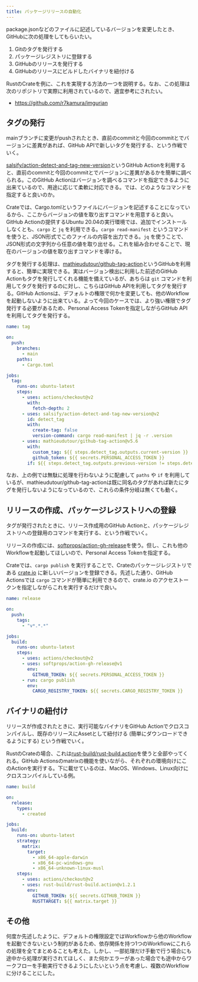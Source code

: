 ```yaml
---
title: パッケージリリースの自動化
---
```


package.jsonなどのファイルに記述しているバージョンを変更したとき、GitHubに次の処理をしてもらいたい。

1. Gitのタグを発行する
2. パッケージレジストリに登録する
3. GitHubのリリースを発行する
4. GitHubのリリースにビルドしたバイナリを紐付ける

RustのCrateを例に、これを実現する方法の一つを説明する。なお、この処理は次のリポジトリで実際に利用されているので、適宜参考にされたい。

- <https://github.com/r7kamura/imgurian>

## タグの発行

mainブランチに変更がpushされたとき、直前のcommitと今回のcommitとでバージョンに差異があれば、GitHub APIで新しいタグを発行する、という作戦でいく。

[salsify/action-detect-and-tag-new-version](https://github.com/salsify/action-detect-and-tag-new-version)というGitHub Actionを利用すると、直前のcommitと今回のcommitとでバージョンに差異があるかを簡単に調べられる。このGitHub Actionはバージョンを調べるコマンドを指定できるように出来ているので、用途に応じて柔軟に対応できる。では、どのようなコマンドを指定すると良いのか。

Crateでは、Cargo.tomlというファイルにバージョンを記述することになっているから、ここからバージョンの値を取り出すコマンドを用意すると良い。GitHub Actionの提供するUbuntu 20.04の実行環境では、追加でインストールしなくとも、`cargo` と `jq` を利用できる。`cargo read-manifest` というコマンドを使うと、JSON形式でこのファイルの内容を出力できる。`jq` を使うことで、JSON形式の文字列から任意の値を取り出せる。これを組み合わせることで、現在のバージョンの値を取り出すコマンドを導ける。

タグを発行する処理は、[mathieudutour/github-tag-action](https://github.com/mathieudutour/github-tag-action)というGitHubを利用すると、簡単に実現できる。実はバージョン検出に利用した前述のGitHub Actionもタグを発行してくれる機能を備えているが、あちらは `git` コマンドを利用してタグを発行するのに対し、こちらはGitHub APIを利用してタグを発行する。GitHub Actionsは、デフォルトの権限で何かを変更しても、他のWorkflowを起動しないように出来ている。よって今回のケースでは、より強い権限でタグ発行する必要があるため、Personal Access Tokenを指定しながらGitHub APIを利用してタグを発行する。

```yaml
name: tag

on:
  push:
    branches:
      - main
    paths:
      - Cargo.toml

jobs:
  tag:
    runs-on: ubuntu-latest
    steps:
      - uses: actions/checkout@v2
        with:
          fetch-depth: 2
      - uses: salsify/action-detect-and-tag-new-version@v2
        id: detect_tag
        with:
          create-tag: false
          version-command: cargo read-manifest | jq -r .version
      - uses: mathieudutour/github-tag-action@v5.6
        with:
          custom_tag: ${{ steps.detect_tag.outputs.current-version }}
          github_token: ${{ secrets.PERSONAL_ACCESS_TOKEN }}
        if: ${{ steps.detect_tag.outputs.previous-version != steps.detect_tag.outputs.current-version }}
```

なお、上の例では無駄に処理を行わないように配慮して `paths` や `if` を利用しているが、mathieudutour/github-tag-actionは既に同名のタグがあれば新たにタグを発行しないようになっているので、これらの条件分岐は無くても動く。

## リリースの作成、パッケージレジストリへの登録

タグが発行されたときに、リリース作成用のGitHub Actionと、パッケージレジストリへの登録用のコマンドを実行する、という作戦でいく。

リリースの作成には、[softprops/action-gh-release](https://github.com/softprops/action-gh-release)を使う。但し、これも他のWorkflowを起動してほしいので、Personal Access Tokenを指定する。

Crateでは、`cargo publish` を実行することで、Crateのパッケージレジストリである [crate.io](https://crates.io/) に新しいバージョンを登録できる。先述した通り、GitHub Actionsでは `cargo` コマンドが簡単に利用できるので、crate.io のアクセストークンを指定しながらこれを実行するだけで良い。

```yaml
name: release

on:
  push:
    tags:
      - "v*.*.*"

jobs:
  build:
    runs-on: ubuntu-latest
    steps:
      - uses: actions/checkout@v2
      - uses: softprops/action-gh-release@v1
        env:
          GITHUB_TOKEN: ${{ secrets.PERSONAL_ACCESS_TOKEN }}
      - run: cargo publish
        env:
          CARGO_REGISTRY_TOKEN: ${{ secrets.CARGO_REGISTRY_TOKEN }}
```

## バイナリの紐付け

リリースが作成されたときに、実行可能なバイナリをGitHub Actionでクロスコンパイルし、既存のリリースにAssetとして紐付ける (簡単にダウンロードできるようにする) という作戦でいく。

RustのCrateの場合、これは[rust-build/rust-build.action](https://github.com/rust-build/rust-build.action)を使うと全部やってくれる。GitHub Actionsのmatrixの機能を使いながら、それぞれの環境向けにこのActionを実行する。下に載せているのは、MacOS、Windows、Linux向けにクロスコンパイルしている例。

```yaml
name: build

on:
  release:
    types:
      - created

jobs:
  build:
    runs-on: ubuntu-latest
    strategy:
      matrix:
        target:
          - x86_64-apple-darwin
          - x86_64-pc-windows-gnu
          - x86_64-unknown-linux-musl
    steps:
      - uses: actions/checkout@v2
      - uses: rust-build/rust-build.action@v1.2.1
        env:
          GITHUB_TOKEN: ${{ secrets.GITHUB_TOKEN }}
          RUSTTARGET: ${{ matrix.target }}
```

## その他

何度か先述したように、デフォルトの権限設定ではWorkflowから他のWorkflowを起動できないという制約があるため、依存関係を持つ1つのWorkflowにこれらの処理を全てまとめることも考えた。しかし、一部処理だけ手動で行う場合にも途中から処理が実行されてほしく、また何かエラーがあった場合でも途中からワークフローを手動実行できるようにしたいという点を考慮し、複数のWorkflowに分けることにした。

